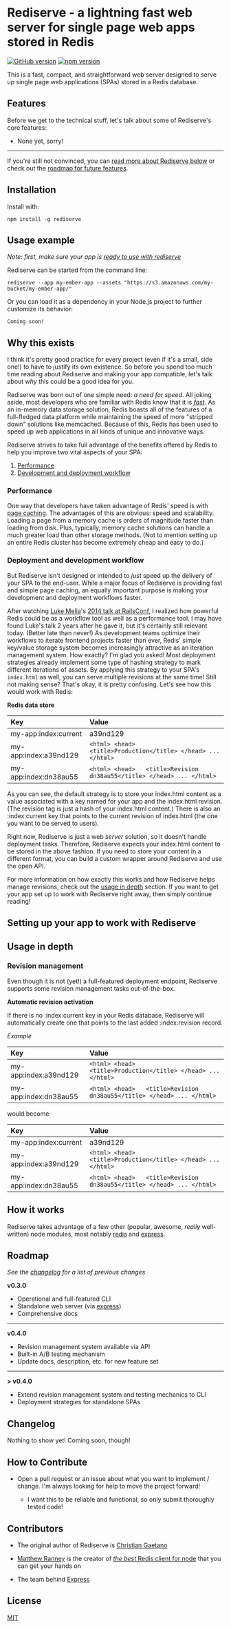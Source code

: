 # Rediserve - a lightning fast web server for single page web apps stored in Redis

[![GitHub version](https://badge.fury.io/gh/cgatno%2Frediserve.svg)](https://badge.fury.io/gh/cgatno%2Frediserve) [![npm version](https://badge.fury.io/js/rediserve.svg)](https://badge.fury.io/js/rediserve)

This is a fast, compact, and straightforward web server designed to serve up single page web applications (SPAs) stored in a Redis database.

## Features

Before we get to the technical stuff, let's talk about some of Rediserve's core features:
- None yet, sorry!

---
If you're still not convinced, you can [read more about Rediserve below](#why-this-exists) or check out the [roadmap for future features](#roadmap).

## Installation

Install with:

```
npm install -g rediserve
```

## Usage example

_Note: first, make sure your app is [ready to use with rediserve](#setting-up-your-app-to-work-with-Rediserve)_

Rediserve can be started from the command line:

```
rediserve --app my-ember-app --assets "https://s3.amazonaws.com/my-bucket/my-ember-app/"
```

Or you can load it as a dependency in your Node.js project to further customize its behavior:

```
Coming soon!
```

## Why this exists

I think it's pretty good practice for every project (even if it's a small, side one!) to have to justify its own existence. So before you spend too much time reading about Rediserve and making your app compatible, let's talk about _why_ this could be a good idea for you.

Rediserve was born out of one simple need: _a need for speed_. All joking aside, most developers who are familiar with Redis know that it is [_fast_](https://redis.io/topics/benchmarks). As an in-memory data storage solution, Redis boasts all of the features of a full-fledged data platform while maintaining the speed of more "stripped down" solutions like memcached. Because of this, Redis has been used to speed up web applications in all kinds of unique and innovative ways.

Rediserve strives to take full advantage of the benefits offered by Redis to help you improve two vital aspects of your SPA:

1. [Performance](#performance)
2. [Development and deployment workflow](#deployment-and-development-workflow)

### Performance

One way that developers have taken advantage of Redis' speed is with [page caching](https://redislabs.com/ebook/redis-in-action/part-1-getting-started/chapter-2-anatomy-of-a-redis-web-application/2-3-web-page-caching). The advantages of this are obvious: speed and scalability. Loading a page from a memory cache is orders of magnitude faster than loading from disk. Plus, typically, memory cache solutions can handle a much greater load than other storage methods. (Not to mention setting up an entire Redis cluster has become extremely cheap and easy to do.)

### Deployment and development workflow

But Rediserve isn't designed or intended to _just_ speed up the delivery of your SPA to the end-user. While a major focus of Rediserve is providing fast and simple page caching, an equally important purpose is making your development and deployment workflows faster.

After watching [Luke Melia](http://www.lukemelia.com/)'s [2014 talk at RailsConf](https://www.youtube.com/watch?v=QZVYP3cPcWQ), I realized how powerful Redis could be as a workflow tool as well as a performance tool. I may have found Luke's talk 2 years after he gave it, but it's certainly still relevant today. (Better late than never!) As development teams optimize their workflows to iterate frontend projects faster than ever, Redis' simple key/value storage system becomes increasingly attractive as an iteration management system. How exactly? I'm glad you asked! Most deployment strategies already implement some type of hashing strategy to mark different iterations of assets. By applying this strategy to your SPA's `index.html` as well, you can serve multiple revisions at the same time! Still not making sense? That's okay, it is pretty confusing. Let's see how this would work with Redis:

**Redis data store**

|          Key          |                                 Value                                  |
|:----------------------|:-----------------------------------------------------------------------|
| my-app:index:current  | a39nd129                                                               |
| my-app:index:a39nd129 | `<html> <head>   <title>Production</title> </head> ... </html>`        |
| my-app:index:dn38au55 | `<html> <head>   <title>Revision dn38au55</title> </head> ... </html>` |

As you can see, the default strategy is to store your index.html content as a value associated with a key named for your app and the index.html revision. (The revision tag is just a hash of your index.html content.) There is also an <app-name>:index:current key that points to the current revision of index.html (the one you want to be served to users).

Right now, Rediserve is just a web _server_ solution, so it doesn't handle deployment tasks. Therefore, Rediserve expects your index.html content to be stored in the above fashion. If you need to store your content in a different format, you can build a custom wrapper around Rediserve and use the open API.

For more information on how exactly this works and how Rediserve helps manage revisions, check out the [usage in depth](#usage-in-depth) section. If you want to get your app set up to work with Rediserve right away, then simply continue reading!

## Setting up your app to work with Rediserve

## Usage in depth

### Revision management

Even though it is not (yet!) a full-featured deployment endpoint, Rediserve supports some revision management tasks out-of-the-box.

**Automatic revision activation**

If there is no <app-name>:index:current key in your Redis database, Rediserve will automatically create one that points to the last added <app-name>:index:revision record.

_Example_

|          Key          |                                 Value                                  |
|:----------------------|:-----------------------------------------------------------------------|
| my-app:index:a39nd129 | `<html> <head>   <title>Production</title> </head> ... </html>`        |
| my-app:index:dn38au55 | `<html> <head>   <title>Revision dn38au55</title> </head> ... </html>` |

would become

|          Key          |                                 Value                                  |
|:----------------------|:-----------------------------------------------------------------------|
| my-app:index:current  | a39nd129                                                               |
| my-app:index:a39nd129 | `<html> <head>   <title>Production</title> </head> ... </html>`        |
| my-app:index:dn38au55 | `<html> <head>   <title>Revision dn38au55</title> </head> ... </html>` |

## How it works

Rediserve takes advantage of a few other (popular, awesome, _really_ well-written) node modules, most notably [redis](https://www.npmjs.com/package/redis) and [express](https://www.npmjs.com/package/express).

## Roadmap

_See the [changelog](#changelog) for a list of previous changes_

**v0.3.0**
- Operational and full-featured CLI
- Standalone web server (via [express](https://github.com/expressjs/express/))
- Comprehensive docs

---

**v0.4.0**
- Revision management system available via API
- Built-in A/B testing mechanism
- Update docs, description, etc. for new feature set

---

**> v0.4.0**
- Extend revision management system and testing mechanics to CLI
- Deployment strategies for standalone SPAs

## Changelog

Nothing to show yet! Coming soon, though!

## How to Contribute

- Open a pull request or an issue about what you want to implement / change. I'm always looking for help to move the project forward!

  - I want this to be reliable and functional, so only submit thoroughly tested code!

## Contributors

- The original author of Rediserve is [Christian Gaetano](https://github.com/cgatno)

- [Matthew Ranney](https://github.com/mranney) is the creator of [_the best_ Redis client for node](https://github.com/NodeRedis/node_redis) that you can get your hands on

- The team behind [Express](https://github.com/expressjs/express/)

## License

[MIT](LICENSE)
